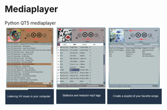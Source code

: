 # Mediaplayer
Python QT5 mediaplayer
![Image alt](https://github.com/Ancarian/Mediaplayer/raw/master/Images/Capture.PNG)

